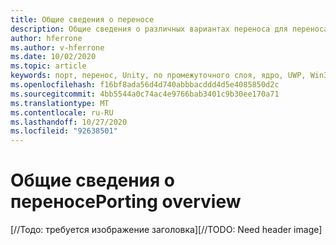 ```yaml
---
title: Общие сведения о переносе
description: Общие сведения о различных вариантах переноса для переноса существующих приложений в смешанную реальность.
author: hferrone
ms.author: v-hferrone
ms.date: 10/02/2020
ms.topic: article
keywords: порт, перенос, Unity, по промежуточного слоя, ядро, UWP, Win32
ms.openlocfilehash: f16bf8ada56d4d740abbbacddd4d5e4085850d2c
ms.sourcegitcommit: 4bb5544a0c74ac4e9766bab3401c9b30ee170a71
ms.translationtype: MT
ms.contentlocale: ru-RU
ms.lasthandoff: 10/27/2020
ms.locfileid: "92638501"
---
```

# <a name="porting-overview"></a><span data-ttu-id="8b083-104">Общие сведения о переносе</span><span class="sxs-lookup"><span data-stu-id="8b083-104">Porting overview</span></span>

<span data-ttu-id="8b083-105">[//Тодо: требуется изображение заголовка]</span><span class="sxs-lookup"><span data-stu-id="8b083-105">[//TODO: Need header image]</span></span>